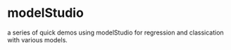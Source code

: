 # modelStudio

a series of quick demos using modelStudio for regression and classication with various models.

